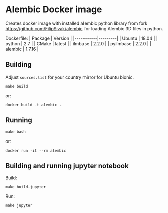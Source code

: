 # Alembic Docker image
Creates docker image with installed alembic python library from fork https://github.com/FilipSivak/alembic for loading Alembic 3D files in python.

Dockerfile:
| Package   | Version |
|-----------|---------|
| Ubuntu    | 18.04   |
| python    | 2.7     |
| CMake     | latest  |
| ilmbase   | 2.2.0   |
| pyilmbase | 2.2.0   |
| alembic   | 1.7.16  |

## Building
Adjust `sources.list` for your country mirror for Ubuntu bionic.
```
make build
```

or:
```
docker build -t alembic .
```

## Running
```
make bash
```

or:
```
docker run -it --rm alembic
```

## Building and running jupyter notebook
Build:
```
make build-jupyter
```

Run:
```
make jupyter
```
